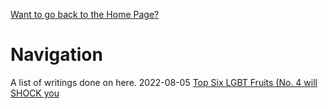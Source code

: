 [Want to go back to the Home Page?](index.md)
# Navigation

A list of writings done on here.
2022-08-05 [Top Six LGBT Fruits (No. 4 will SHOCK you](https://github.com/dyschordia/dyschordia.github.io/blob/c3e0d443950e7a582fbd5f8da091bb0215705f14/Posts/2022-08-05%20Top%20Six%20LGBT%20Fruits%20(No.%204%20will%20SHOCK%20you).md)

